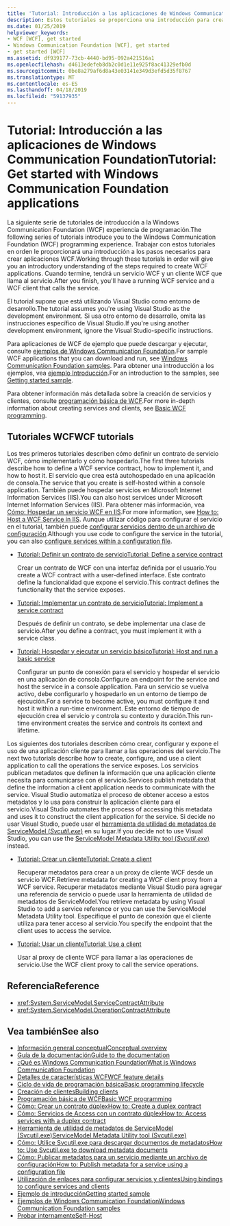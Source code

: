 ```yaml
---
title: 'Tutorial: Introducción a las aplicaciones de Windows Communication Foundation'
description: Estos tutoriales se proporciona una introducción para crear aplicaciones de WCF.
ms.date: 01/25/2019
helpviewer_keywords:
- WCF [WCF], get started
- Windows Communication Foundation [WCF], get started
- get started [WCF]
ms.assetid: df939177-73cb-4440-bd95-092a421516a1
ms.openlocfilehash: d4613edefeb8db2c0d1e11e925f8ac41329efb0d
ms.sourcegitcommit: 0be8a279af6d8a43e03141e349d3efd5d35f8767
ms.translationtype: MT
ms.contentlocale: es-ES
ms.lasthandoff: 04/18/2019
ms.locfileid: "59137935"
---
```

# <a name="tutorial-get-started-with-windows-communication-foundation-applications"></a><span data-ttu-id="3e74b-103">Tutorial: Introducción a las aplicaciones de Windows Communication Foundation</span><span class="sxs-lookup"><span data-stu-id="3e74b-103">Tutorial: Get started with Windows Communication Foundation applications</span></span>
<span data-ttu-id="3e74b-104">La siguiente serie de tutoriales de introducción a la Windows Communication Foundation (WCF) experiencia de programación.</span><span class="sxs-lookup"><span data-stu-id="3e74b-104">The following series of tutorials introduce you to the Windows Communication Foundation (WCF) programming experience.</span></span> <span data-ttu-id="3e74b-105">Trabajar con estos tutoriales en orden le proporcionará una introducción a los pasos necesarios para crear aplicaciones WCF.</span><span class="sxs-lookup"><span data-stu-id="3e74b-105">Working through these tutorials in order will give you an introductory understanding of the steps required to create WCF applications.</span></span> <span data-ttu-id="3e74b-106">Cuando termine, tendrá un servicio WCF y un cliente WCF que llama al servicio.</span><span class="sxs-lookup"><span data-stu-id="3e74b-106">After you finish, you'll have a running WCF service and a WCF client that calls the service.</span></span> 

<span data-ttu-id="3e74b-107">El tutorial supone que está utilizando Visual Studio como entorno de desarrollo.</span><span class="sxs-lookup"><span data-stu-id="3e74b-107">The tutorial assumes you're using Visual Studio as the development environment.</span></span> <span data-ttu-id="3e74b-108">Si usa otro entorno de desarrollo, omita las instrucciones específico de Visual Studio.</span><span class="sxs-lookup"><span data-stu-id="3e74b-108">If you're using another development environment, ignore the Visual Studio-specific instructions.</span></span> 

<span data-ttu-id="3e74b-109">Para aplicaciones de WCF de ejemplo que puede descargar y ejecutar, consulte [ejemplos de Windows Communication Foundation](samples/index.md).</span><span class="sxs-lookup"><span data-stu-id="3e74b-109">For sample WCF applications that you can download and run, see [Windows Communication Foundation samples](samples/index.md).</span></span> <span data-ttu-id="3e74b-110">Para obtener una introducción a los ejemplos, vea [ejemplo Introducción](samples/getting-started-sample.md).</span><span class="sxs-lookup"><span data-stu-id="3e74b-110">For an introduction to the samples, see [Getting started sample](samples/getting-started-sample.md).</span></span>

<span data-ttu-id="3e74b-111">Para obtener información más detallada sobre la creación de servicios y clientes, consulte [programación básica de WCF](basic-wcf-programming.md).</span><span class="sxs-lookup"><span data-stu-id="3e74b-111">For more in-depth information about creating services and clients, see [Basic WCF programming](basic-wcf-programming.md).</span></span>

## <a name="wcf-tutorials"></a><span data-ttu-id="3e74b-112">Tutoriales WCF</span><span class="sxs-lookup"><span data-stu-id="3e74b-112">WCF tutorials</span></span>

<span data-ttu-id="3e74b-113">Los tres primeros tutoriales describen cómo definir un contrato de servicio WCF, cómo implementarlo y cómo hospedarlo.</span><span class="sxs-lookup"><span data-stu-id="3e74b-113">The first three tutorials describe how to define a WCF service contract, how to implement it, and how to host it.</span></span> <span data-ttu-id="3e74b-114">El servicio que crea está autohospedado en una aplicación de consola.</span><span class="sxs-lookup"><span data-stu-id="3e74b-114">The service that you create is self-hosted within a console application.</span></span> <span data-ttu-id="3e74b-115">También puede hospedar servicios en Microsoft Internet Information Services (IIS).</span><span class="sxs-lookup"><span data-stu-id="3e74b-115">You can also host services under Microsoft Internet Information Services (IIS).</span></span> <span data-ttu-id="3e74b-116">Para obtener más información, vea [Cómo: Hospedar un servicio WCF en IIS](feature-details/how-to-host-a-wcf-service-in-iis.md).</span><span class="sxs-lookup"><span data-stu-id="3e74b-116">For more information, see [How to: Host a WCF Service in IIS](feature-details/how-to-host-a-wcf-service-in-iis.md).</span></span> <span data-ttu-id="3e74b-117">Aunque utilizar código para configurar el servicio en el tutorial, también puede [configurar servicios dentro de un archivo de configuración](configuring-services-using-configuration-files.md).</span><span class="sxs-lookup"><span data-stu-id="3e74b-117">Although you use code to configure the service in the tutorial, you can also [configure services within a configuration file](configuring-services-using-configuration-files.md).</span></span> 

- [<span data-ttu-id="3e74b-118">Tutorial: Definir un contrato de servicio</span><span class="sxs-lookup"><span data-stu-id="3e74b-118">Tutorial: Define a service contract</span></span>](how-to-define-a-wcf-service-contract.md)

    <span data-ttu-id="3e74b-119">Crear un contrato de WCF con una interfaz definida por el usuario.</span><span class="sxs-lookup"><span data-stu-id="3e74b-119">You create a WCF contract with a user-defined interface.</span></span> <span data-ttu-id="3e74b-120">Este contrato define la funcionalidad que expone el servicio.</span><span class="sxs-lookup"><span data-stu-id="3e74b-120">This contract defines the functionality that the service exposes.</span></span>

- [<span data-ttu-id="3e74b-121">Tutorial: Implementar un contrato de servicio</span><span class="sxs-lookup"><span data-stu-id="3e74b-121">Tutorial: Implement a service contract</span></span>](how-to-implement-a-wcf-contract.md)

    <span data-ttu-id="3e74b-122">Después de definir un contrato, se debe implementar una clase de servicio.</span><span class="sxs-lookup"><span data-stu-id="3e74b-122">After you define a contract, you must implement it with a service class.</span></span>

- [<span data-ttu-id="3e74b-123">Tutorial: Hospedar y ejecutar un servicio básico</span><span class="sxs-lookup"><span data-stu-id="3e74b-123">Tutorial: Host and run a basic service</span></span>](how-to-host-and-run-a-basic-wcf-service.md)

    <span data-ttu-id="3e74b-124">Configurar un punto de conexión para el servicio y hospedar el servicio en una aplicación de consola.</span><span class="sxs-lookup"><span data-stu-id="3e74b-124">Configure an endpoint for the service and host the service in a console application.</span></span> <span data-ttu-id="3e74b-125">Para un servicio se vuelva activo, debe configurarlo y hospedarlo en un entorno de tiempo de ejecución.</span><span class="sxs-lookup"><span data-stu-id="3e74b-125">For a service to become active, you must configure it and host it within a run-time environment.</span></span> <span data-ttu-id="3e74b-126">Este entorno de tiempo de ejecución crea el servicio y controla su contexto y duración.</span><span class="sxs-lookup"><span data-stu-id="3e74b-126">This run-time environment creates the service and controls its context and lifetime.</span></span>

<span data-ttu-id="3e74b-127">Los siguientes dos tutoriales describen cómo crear, configurar y expone el uso de una aplicación cliente para llamar a las operaciones del servicio.</span><span class="sxs-lookup"><span data-stu-id="3e74b-127">The next two tutorials describe how to create, configure, and use a client application to call the operations the service exposes.</span></span> <span data-ttu-id="3e74b-128">Los servicios publican metadatos que definen la información que una aplicación cliente necesita para comunicarse con el servicio.</span><span class="sxs-lookup"><span data-stu-id="3e74b-128">Services publish metadata that define the information a client application needs to communicate with the service.</span></span> <span data-ttu-id="3e74b-129">Visual Studio automatiza el proceso de obtener acceso a estos metadatos y lo usa para construir la aplicación cliente para el servicio.</span><span class="sxs-lookup"><span data-stu-id="3e74b-129">Visual Studio automates the process of accessing this metadata and uses it to construct the client application for the service.</span></span> <span data-ttu-id="3e74b-130">Si decide no usar Visual Studio, puede usar el [herramienta de utilidad de metadatos de ServiceModel (*Svcutil.exe*)](servicemodel-metadata-utility-tool-svcutil-exe.md) en su lugar.</span><span class="sxs-lookup"><span data-stu-id="3e74b-130">If you decide not to use Visual Studio, you can use the [ServiceModel Metadata Utility tool (*Svcutil.exe*)](servicemodel-metadata-utility-tool-svcutil-exe.md) instead.</span></span>

- [<span data-ttu-id="3e74b-131">Tutorial: Crear un cliente</span><span class="sxs-lookup"><span data-stu-id="3e74b-131">Tutorial: Create a client</span></span>](how-to-create-a-wcf-client.md)

    <span data-ttu-id="3e74b-132">Recuperar metadatos para crear a un proxy de cliente WCF desde un servicio WCF.</span><span class="sxs-lookup"><span data-stu-id="3e74b-132">Retrieve metadata for creating a WCF client proxy from a WCF service.</span></span> <span data-ttu-id="3e74b-133">Recuperar metadatos mediante Visual Studio para agregar una referencia de servicio o puede usar la herramienta de utilidad de metadatos de ServiceModel.</span><span class="sxs-lookup"><span data-stu-id="3e74b-133">You retrieve metadata by using Visual Studio to add a service reference or you can use the ServiceModel Metadata Utility tool.</span></span> <span data-ttu-id="3e74b-134">Especifique el punto de conexión que el cliente utiliza para tener acceso al servicio.</span><span class="sxs-lookup"><span data-stu-id="3e74b-134">You specify the endpoint that the client uses to access the service.</span></span>

- [<span data-ttu-id="3e74b-135">Tutorial: Usar un cliente</span><span class="sxs-lookup"><span data-stu-id="3e74b-135">Tutorial: Use a client</span></span>](how-to-use-a-wcf-client.md)

    <span data-ttu-id="3e74b-136">Usar al proxy de cliente WCF para llamar a las operaciones de servicio.</span><span class="sxs-lookup"><span data-stu-id="3e74b-136">Use the WCF client proxy to call the service operations.</span></span>

## <a name="reference"></a><span data-ttu-id="3e74b-137">Referencia</span><span class="sxs-lookup"><span data-stu-id="3e74b-137">Reference</span></span>

- <xref:System.ServiceModel.ServiceContractAttribute>
- <xref:System.ServiceModel.OperationContractAttribute>

## <a name="see-also"></a><span data-ttu-id="3e74b-138">Vea también</span><span class="sxs-lookup"><span data-stu-id="3e74b-138">See also</span></span>

- [<span data-ttu-id="3e74b-139">Información general conceptual</span><span class="sxs-lookup"><span data-stu-id="3e74b-139">Conceptual overview</span></span>](conceptual-overview.md)
- [<span data-ttu-id="3e74b-140">Guía de la documentación</span><span class="sxs-lookup"><span data-stu-id="3e74b-140">Guide to the documentation</span></span>](guide-to-the-documentation.md)
- [<span data-ttu-id="3e74b-141">¿Qué es Windows Communication Foundation</span><span class="sxs-lookup"><span data-stu-id="3e74b-141">What is Windows Communication Foundation</span></span>](whats-wcf.md)
- [<span data-ttu-id="3e74b-142">Detalles de características WCF</span><span class="sxs-lookup"><span data-stu-id="3e74b-142">WCF feature details</span></span>](feature-details/index.md)
- [<span data-ttu-id="3e74b-143">Ciclo de vida de programación básica</span><span class="sxs-lookup"><span data-stu-id="3e74b-143">Basic programming lifecycle</span></span>](basic-programming-lifecycle.md)
- [<span data-ttu-id="3e74b-144">Creación de clientes</span><span class="sxs-lookup"><span data-stu-id="3e74b-144">Building clients</span></span>](building-clients.md)
- [<span data-ttu-id="3e74b-145">Programación básica de WCF</span><span class="sxs-lookup"><span data-stu-id="3e74b-145">Basic WCF programming</span></span>](basic-wcf-programming.md)
- [<span data-ttu-id="3e74b-146">Cómo: Crear un contrato dúplex</span><span class="sxs-lookup"><span data-stu-id="3e74b-146">How to: Create a duplex contract</span></span>](feature-details/how-to-create-a-duplex-contract.md)
- [<span data-ttu-id="3e74b-147">Cómo: Servicios de Access con un contrato dúplex</span><span class="sxs-lookup"><span data-stu-id="3e74b-147">How to: Access services with a duplex contract</span></span>](feature-details/how-to-access-services-with-a-duplex-contract.md)
- [<span data-ttu-id="3e74b-148">Herramienta de utilidad de metadatos de ServiceModel (Svcutil.exe)</span><span class="sxs-lookup"><span data-stu-id="3e74b-148">ServiceModel Metadata Utility tool (Svcutil.exe)</span></span>](servicemodel-metadata-utility-tool-svcutil-exe.md)
- [<span data-ttu-id="3e74b-149">Cómo: Utilice Svcutil.exe para descargar documentos de metadatos</span><span class="sxs-lookup"><span data-stu-id="3e74b-149">How to: Use Svcutil.exe to download metadata documents</span></span>](feature-details/how-to-use-svcutil-exe-to-download-metadata-documents.md)
- [<span data-ttu-id="3e74b-150">Cómo: Publicar metadatos para un servicio mediante un archivo de configuración</span><span class="sxs-lookup"><span data-stu-id="3e74b-150">How to: Publish metadata for a service using a configuration file</span></span>](feature-details/how-to-publish-metadata-for-a-service-using-a-configuration-file.md)
- [<span data-ttu-id="3e74b-151">Utilización de enlaces para configurar servicios y clientes</span><span class="sxs-lookup"><span data-stu-id="3e74b-151">Using bindings to configure services and clients</span></span>](using-bindings-to-configure-services-and-clients.md)
- [<span data-ttu-id="3e74b-152">Ejemplo de introducción</span><span class="sxs-lookup"><span data-stu-id="3e74b-152">Getting started sample</span></span>](samples/getting-started-sample.md)
- [<span data-ttu-id="3e74b-153">Ejemplos de Windows Communication Foundation</span><span class="sxs-lookup"><span data-stu-id="3e74b-153">Windows Communication Foundation samples</span></span>](samples/index.md)
- [<span data-ttu-id="3e74b-154">Probar internamente</span><span class="sxs-lookup"><span data-stu-id="3e74b-154">Self-Host</span></span>](samples/self-host.md)
